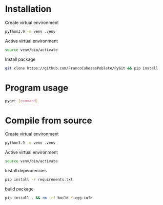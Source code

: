 # Installation
Create virtual environment
```bash
python3.9 -m venv .venv
```

Active virtual environment
```bash
source venv/bin/activate
```

Install package
```bash
git clone https://github.com/FrancoCabezasPoblete/PyGit && pip install ./PyGit && rm -rf PyGit
```

# Program usage
```bash
pyget [command]
```

# Compile from source
Create virtual environment
```bash
python3.9 -m venv .venv
```

Active virtual environment
```bash
source venv/bin/activate
```

Install dependencies
```bash
pip install -r requirements.txt
```

build package
```bash
pip install . && rm -rf build *.egg-info
```

